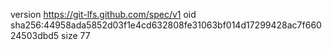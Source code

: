 version https://git-lfs.github.com/spec/v1
oid sha256:44958ada5852d03f1e4cd632808fe31063bf014d17299428ac7f66024503dbd5
size 77
